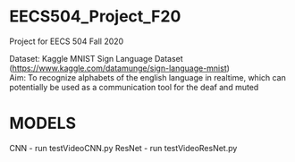 # EECS504_Project_F20
Project for EECS 504 Fall 2020

Dataset: Kaggle MNIST Sign Language Dataset (https://www.kaggle.com/datamunge/sign-language-mnist) <br />
Aim: To recognize alphabets of the english language in realtime, which can potentially be used as a communication tool for the deaf and muted

# MODELS 
  CNN - run testVideoCNN.py
  ResNet - run testVideoResNet.py
